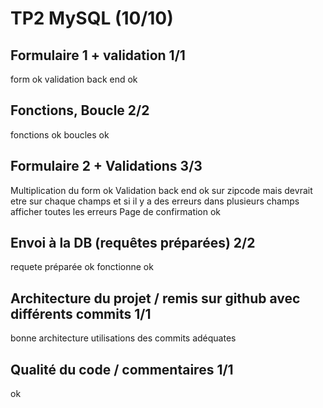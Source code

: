 # TP2 MySQL (10/10)
## Formulaire 1 + validation 1/1
form ok
validation back end ok
## Fonctions, Boucle 2/2
fonctions ok
boucles ok
## Formulaire 2 + Validations 3/3
Multiplication du form ok
Validation back end ok sur zipcode mais devrait etre sur chaque champs et si il y a des erreurs dans plusieurs champs afficher toutes les erreurs
Page de confirmation ok
## Envoi à la DB (requêtes préparées) 2/2
requete préparée ok
fonctionne ok
## Architecture du projet / remis sur github avec différents commits 1/1
bonne architecture
utilisations des commits adéquates
## Qualité du code / commentaires 1/1
ok
